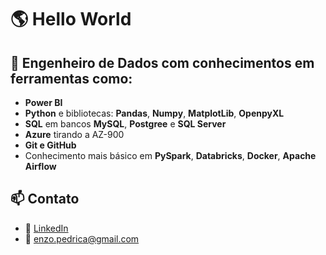 # 🌎 Hello World

## 🧠 Engenheiro de Dados com conhecimentos em ferramentas como:
- **Power BI**
- **Python** e bibliotecas: **Pandas**, **Numpy**, **MatplotLib**, **OpenpyXL**
- **SQL** em bancos **MySQL**, **Postgree** e **SQL Server**
- **Azure** tirando a AZ-900
- **Git e GitHub**
- Conhecimento mais básico em **PySpark**, **Databricks**, **Docker**, **Apache Airflow**

## 📫 Contato

- 💼 [LinkedIn](https://www.linkedin.com/in/enzo-koyano-pedriça/)
- 📧 enzo.pedrica@gmail.com
